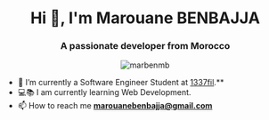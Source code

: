 <h1 align="center">Hi 👋, I'm Marouane BENBAJJA</h1>
<h3 align="center">A passionate developer from Morocco</h3>

<p align="center"> <img src="https://komarev.com/ghpvc/?username=marbenmb&label=Profile%20views&color=0e75b6&style=flat" alt="marbenmb" /> </p>

- 🌱 I’m currently a Software Engineer Student at [1337fil](https://1337.ma/).**
- 💻📚 I am currently learning Web Development.
- 📫 How to reach me **marouanebenbajja@gmail.com**

<!---
marbenMB/marbenMB is a ✨ special ✨ repository because its `README.md` (this file) appears on your GitHub profile.
You can click the Preview link to take a look at your changes.
--->
